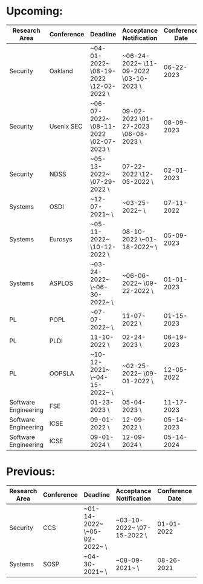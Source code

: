 # Upcoming:
| Research Area | Conference | Deadline | Acceptance Notification | Conference Date | Location |
| --- | --- | --- | --- | --- | --- |
| Security | Oakland | ~04-01-2022~ \\08-19-2022  \\12-02-2022  \\ | ~06-24-2022~ \\11-09-2022  \\03-10-2023  \\ | 06-22-2023 | SanFransisco(CA) | 
| Security | Usenix SEC | ~06-07-2022~ \\08-11-2022  \\02-07-2023  \\ | 09-02-2022  \\01-27-2023  \\06-08-2023  \\ | 08-09-2023 | Anaheim(CA) | 
| Security | NDSS | ~05-13-2022~ \\07-29-2022  \\ | 07-22-2022  \\12-05-2022  \\ | 02-01-2023 | SanDiego(CA) | 
| Systems | OSDI | ~12-07-2021~ \\ | ~03-25-2022~ \\ | 07-11-2022 | Carlsbad(CA) | 
| Systems | Eurosys | ~05-11-2022~ \\10-12-2022  \\ | 08-10-2022  \\~01-18-2022~ \\ | 05-09-2023 | Rome | 
| Systems | ASPLOS | ~03-24-2022~ \\~06-30-2022~ \\ | ~06-06-2022~ \\09-22-2022  \\ | 01-01-2023 | Vancouver | 
| PL | POPL | ~07-07-2022~ \\ | 11-07-2022  \\ | 01-15-2023 | Boston(MA) | 
| PL | PLDI | 11-10-2022  \\ | 02-24-2023  \\ | 06-19-2023 | Orlando(FL) | 
| PL | OOPSLA | ~10-12-2021~ \\~04-15-2022~ \\ | ~02-25-2022~ \\09-01-2022  \\ | 12-05-2022 | Auckland | 
| Software Engineering | FSE | 01-23-2023  \\ | 05-04-2023  \\ | 11-17-2023 | SanFrancisco(CA) | 
| Software Engineering | ICSE | 09-01-2022  \\ | 12-09-2022  \\ | 05-14-2023 | Melbourne | 
| Software Engineering | ICSE | 09-01-2024  \\ | 12-09-2024  \\ | 05-14-2024 | Moon | 

# Previous:
| Research Area | Conference | Deadline | Acceptance Notification | Conference Date | Location |
| --- | --- | --- | --- | --- | --- |
|Security | CCS | ~01-14-2022~ \\~05-02-2022~ \\ | ~03-10-2022~ \\07-15-2022  \\ | 01-01-2022 | LosAngeles(CA)|
|Systems | SOSP | ~04-30-2021~ \\ | ~08-09-2021~ \\ | 08-26-2021 | Virtual|
